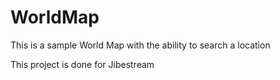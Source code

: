 # WorldMap
This is a sample World Map with the ability to search a location

This project is done for Jibestream
